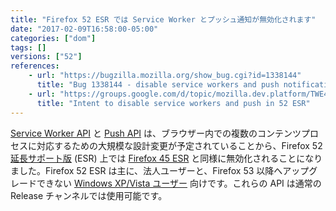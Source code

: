 ```yaml
---
title: "Firefox 52 ESR では Service Worker とプッシュ通知が無効化されます"
date: "2017-02-09T16:58:00-05:00"
categories: ["dom"]
tags: []
versions: ["52"]
references:
    - url: "https://bugzilla.mozilla.org/show_bug.cgi?id=1338144"
      title: "Bug 1338144 - disable service workers and push notifications on 52 ESR"
    - url: "https://groups.google.com/d/topic/mozilla.dev.platform/TWE4VEbJOmM/discussion"
      title: "Intent to disable service workers and push in 52 ESR"
---
```

[Service Worker API](https://developer.mozilla.org/ja/docs/Web/API/Service_Worker_API) と [Push API](https://developer.mozilla.org/ja/docs/Web/API/Push_API) は、ブラウザー内での複数のコンテンツプロセスに対応するための大規模な設計変更が予定されていることから、Firefox 52 [延長サポート版](https://www.mozilla.org/ja/firefox/organizations/) (ESR) 上では [Firefox 45 ESR](https://www.fxsitecompat.com/ja/docs/2016/service-workers-have-been-disabled-in-firefox-45-esr/) と同様に無効化されることになりました。Firefox 52 ESR は主に、法人ユーザーと、Firefox 53 以降へアップグレードできない [Windows XP/Vista ユーザー](https://support.mozilla.org/ja/kb/end-support-windows-xp-and-vista) 向けです。これらの API は通常の Release チャンネルでは使用可能です。

